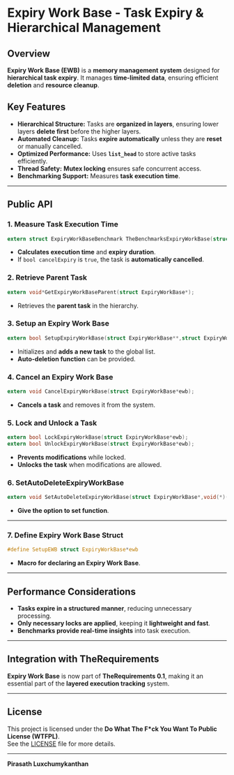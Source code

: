 # **Expiry Work Base - Task Expiry & Hierarchical Management**

## **Overview**
**Expiry Work Base (EWB)** is a **memory management system** designed for **hierarchical task expiry**. It manages **time-limited data**, ensuring efficient **deletion** and **resource cleanup**.

## **Key Features**
- **Hierarchical Structure:** Tasks are **organized in layers**, ensuring lower layers **delete first** before the higher layers.
- **Automated Cleanup:** Tasks **expire automatically** unless they are **reset** or manually cancelled.
- **Optimized Performance:** Uses **`list_head`** to store active tasks efficiently.
- **Thread Safety:** **Mutex locking** ensures safe concurrent access.
- **Benchmarking Support:** Measures **task execution time**.

---

## **Public API**
### **1. Measure Task Execution Time**
```c
extern struct ExpiryWorkBaseBenchmark TheBenchmarksExpiryWorkBase(struct ExpiryWorkBase*,bool,bool);
```
- **Calculates execution time** and **expiry duration**.
- If `bool cancelExpiry` is `true`, the task is **automatically cancelled**.

### **2. Retrieve Parent Task**
```c
extern void*GetExpiryWorkBaseParent(struct ExpiryWorkBase*);
```
- Retrieves the **parent task** in the hierarchy.

### **3. Setup an Expiry Work Base**
```c
extern bool SetupExpiryWorkBase(struct ExpiryWorkBase**,struct ExpiryWorkBase*,void*,void(*)(void*));
```
- Initializes and **adds a new task** to the global list.
- **Auto-deletion function** can be provided.

### **4. Cancel an Expiry Work Base**
```c
extern void CancelExpiryWorkBase(struct ExpiryWorkBase*ewb);
```
- **Cancels a task** and removes it from the system.

### **5. Lock and Unlock a Task**
```c
extern bool LockExpiryWorkBase(struct ExpiryWorkBase*ewb);
extern bool UnlockExpiryWorkBase(struct ExpiryWorkBase*ewb);
```
- **Prevents modifications** while locked.
- **Unlocks the task** when modifications are allowed.

### **6. SetAutoDeleteExpiryWorkBase**
```c
extern void SetAutoDeleteExpiryWorkBase(struct ExpiryWorkBase*,void(*)(void*,struct ExpiryWorkBaseBenchmark));
```
- **Give the option to set function**.

---

### **7. Define Expiry Work Base Struct**
```c
#define SetupEWB struct ExpiryWorkBase*ewb
```
- **Macro for declaring an Expiry Work Base**.

---

## **Performance Considerations**
- **Tasks expire in a structured manner**, reducing unnecessary processing.
- **Only necessary locks are applied**, keeping it **lightweight and fast**.
- **Benchmarks provide real-time insights** into task execution.

---

## **Integration with TheRequirements**
**Expiry Work Base** is now part of **TheRequirements 0.1**, making it an essential part of the **layered execution tracking** system.

---

## **License**
This project is licensed under the **Do What The F*ck You Want To Public License (WTFPL)**.  
See the [LICENSE](LICENSE) file for more details.

---

**Pirasath Luxchumykanthan**  
